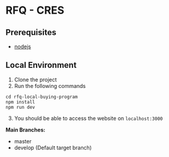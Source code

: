# RFQ - CRES

## Prerequisites

- [nodejs](https://nodejs.org/en/)

## Local Environment

1. Clone the project
2. Run the following commands

```
cd rfq-local-buying-program
npm install
npm run dev
```

3. You should be able to access the website on `localhost:3000`

**Main Branches:**

- master
- develop (Default target branch)
